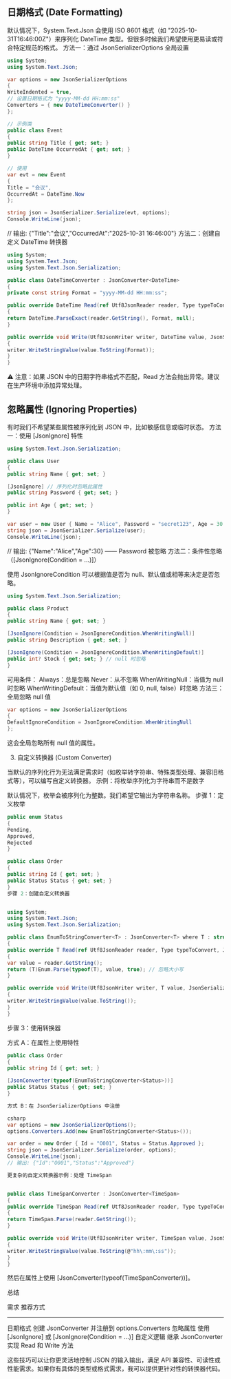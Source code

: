 

## 日期格式 (Date Formatting)

默认情况下，System.Text.Json 会使用 ISO 8601 格式（如 "2025-10-31T16:46:00Z"）来序列化 DateTime 类型。但很多时候我们希望使用更易读或符合特定规范的格式。
方法一：通过 JsonSerializerOptions 全局设置

```csharp
using System;
using System.Text.Json;

var options = new JsonSerializerOptions
{
WriteIndented = true,
// 设置日期格式为 "yyyy-MM-dd HH:mm:ss"
Converters = { new DateTimeConverter() }
};

// 示例类
public class Event
{
public string Title { get; set; }
public DateTime OccurredAt { get; set; }
}

// 使用
var evt = new Event
{
Title = "会议",
OccurredAt = DateTime.Now
};

string json = JsonSerializer.Serialize(evt, options);
Console.WriteLine(json);
```
// 输出: {"Title":"会议","OccurredAt":"2025-10-31 16:46:00"}
方法二：创建自定义 DateTime 转换器

```csharp
using System;
using System.Text.Json;
using System.Text.Json.Serialization;

public class DateTimeConverter : JsonConverter<DateTime>
{
private const string Format = "yyyy-MM-dd HH:mm:ss";

public override DateTime Read(ref Utf8JsonReader reader, Type typeToConvert, JsonSerializerOptions options)
{
return DateTime.ParseExact(reader.GetString(), Format, null);
}

public override void Write(Utf8JsonWriter writer, DateTime value, JsonSerializerOptions options)
{
writer.WriteStringValue(value.ToString(Format));
}
}
```
⚠️ 注意：如果 JSON 中的日期字符串格式不匹配，Read 方法会抛出异常。建议在生产环境中添加异常处理。

## 忽略属性 (Ignoring Properties)

有时我们不希望某些属性被序列化到 JSON 中，比如敏感信息或临时状态。
方法一：使用 [JsonIgnore] 特性

```csharp
using System.Text.Json.Serialization;

public class User
{
public string Name { get; set; }

[JsonIgnore] // 序列化时忽略此属性
public string Password { get; set; }

public int Age { get; set; }
}

var user = new User { Name = "Alice", Password = "secret123", Age = 30 };
string json = JsonSerializer.Serialize(user);
Console.WriteLine(json);
```
// 输出: {"Name":"Alice","Age":30} —— Password 被忽略
方法二：条件性忽略（[JsonIgnore(Condition = ...)]）

使用 JsonIgnoreCondition 可以根据值是否为 null、默认值或相等来决定是否忽略。

```csharp
using System.Text.Json.Serialization;

public class Product
{
public string Name { get; set; }

[JsonIgnore(Condition = JsonIgnoreCondition.WhenWritingNull)]
public string Description { get; set; }

[JsonIgnore(Condition = JsonIgnoreCondition.WhenWritingDefault)]
public int? Stock { get; set; } // null 时忽略
}
```
可用条件：
Always：总是忽略
Never：从不忽略
WhenWritingNull：当值为 null 时忽略
WhenWritingDefault：当值为默认值（如 0, null, false）时忽略
方法三：全局忽略 null 值

```csharp
var options = new JsonSerializerOptions
{
DefaultIgnoreCondition = JsonIgnoreCondition.WhenWritingNull
};
```
这会全局忽略所有 null 值的属性。

3. 自定义转换器 (Custom Converter)

当默认的序列化行为无法满足需求时（如枚举转字符串、特殊类型处理、兼容旧格式等），可以编写自定义转换器。
示例：将枚举序列化为字符串而不是数字

默认情况下，枚举会被序列化为整数。我们希望它输出为字符串名称。
步骤 1：定义枚举

```csharp
public enum Status
{
Pending,
Approved,
Rejected
}

public class Order
{
public string Id { get; set; }
public Status Status { get; set; }
}
步骤 2：创建自定义转换器


using System;
using System.Text.Json;
using System.Text.Json.Serialization;

public class EnumToStringConverter<T> : JsonConverter<T> where T : struct, Enum
{
public override T Read(ref Utf8JsonReader reader, Type typeToConvert, JsonSerializerOptions options)
{
var value = reader.GetString();
return (T)Enum.Parse(typeof(T), value, true); // 忽略大小写
}

public override void Write(Utf8JsonWriter writer, T value, JsonSerializerOptions options)
{
writer.WriteStringValue(value.ToString());
}
}
```
步骤 3：使用转换器

方式 A：在属性上使用特性

```csharp
public class Order
{
public string Id { get; set; }

[JsonConverter(typeof(EnumToStringConverter<Status>))]
public Status Status { get; set; }
}

方式 B：在 JsonSerializerOptions 中注册

csharp
var options = new JsonSerializerOptions();
options.Converters.Add(new EnumToStringConverter<Status>());

var order = new Order { Id = "O001", Status = Status.Approved };
string json = JsonSerializer.Serialize(order, options);
Console.WriteLine(json);
// 输出: {"Id":"O001","Status":"Approved"}

更复杂的自定义转换器示例：处理 TimeSpan


public class TimeSpanConverter : JsonConverter<TimeSpan>
{
public override TimeSpan Read(ref Utf8JsonReader reader, Type typeToConvert, JsonSerializerOptions options)
{
return TimeSpan.Parse(reader.GetString());
}

public override void Write(Utf8JsonWriter writer, TimeSpan value, JsonSerializerOptions options)
{
writer.WriteStringValue(value.ToString(@"hh\:mm\:ss"));
}
}
```
然后在属性上使用 [JsonConverter(typeof(TimeSpanConverter))]。

总结

需求 推荐方式
------ ----------
日期格式 创建 JsonConverter<DateTime> 并注册到 options.Converters
忽略属性 使用 [JsonIgnore] 或 [JsonIgnore(Condition = ...)]
自定义逻辑 继承 JsonConverter<T> 实现 Read 和 Write 方法

这些技巧可以让你更灵活地控制 JSON 的输入输出，满足 API 兼容性、可读性或性能需求。如果你有具体的类型或格式需求，我可以提供更针对性的转换器代码。

